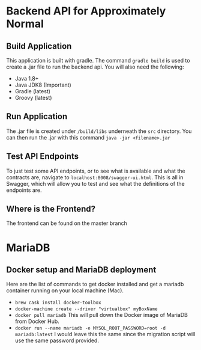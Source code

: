 # Backend API for Approximately Normal

## Build Application
This application is built with gradle. The command `gradle build` is used to create a .jar file to run the backend api.
You will also need the following:
* Java 1.8+ 
* Java JDK8 (Important)
* Gradle (latest)
* Groovy (latest)

## Run Application
The .jar file is created under `/build/libs` underneath the `src` directory. You can then run the .jar with this command
`java -jar <filename>.jar`

## Test API Endpoints
To just test some API endpoints, or to see what is available and what the contracts are, navigate to `localhost:8008/swagger-ui.html`. This is all in Swagger, which will allow you to test and see what the definitions of the endpoints are. 

## Where is the Frontend?
The frontend can be found on the master branch

# MariaDB

## Docker setup and MariaDB deployment

Here are the list of commands to get docker installed and get a mariadb container running on your local machine (Mac). 
* `brew cask install docker-toolbox`
* `docker-machine create --driver "virtualbox" myBoxName`
* `docker pull mariadb` This will pull down the Docker image of MariaDB from Docker Hub.
* `docker run --name mariadb -e MYSQL_ROOT_PASSWORD=root -d mariadb:latest` I would leave this the same since the migration script will use the same password provided.
